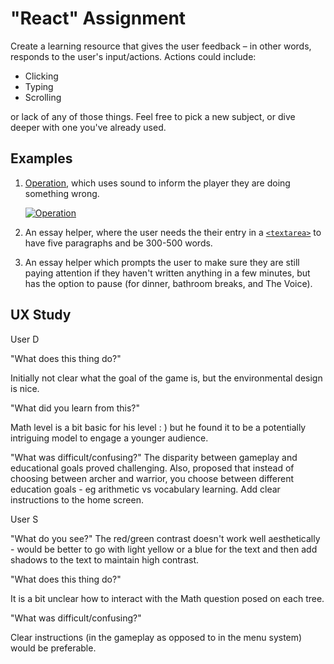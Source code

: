 # "React" Assignment

Create a learning resource that gives the user feedback – in other words, responds to the user's input/actions. Actions could include:

* Clicking
* Typing
* Scrolling

or lack of any of those things. Feel free to pick a new subject, or dive deeper with one you've already used.

## Examples

1. [Operation](http://en.wikipedia.org/wiki/Operation_(game)), which uses sound to inform the player they are doing something wrong.

    [![Operation](http://img.youtube.com/vi/_6MAkLJ79LE/0.jpg)](http://www.youtube.com/watch?v=_6MAkLJ79LE)

1. An essay helper, where the user needs the their entry in a [`<textarea>`](https://developer.mozilla.org/en-US/docs/Web/HTML/Element/textarea) to have five paragraphs and be 300-500 words.
1. An essay helper which prompts the user to make sure they are still paying attention if they haven't written anything in a few minutes, but has the option to pause (for dinner, bathroom breaks, and The Voice).


## UX Study

User D

"What does this thing do?"

Initially not clear what the goal of the game is, but the environmental design is nice.

"What did you learn from this?"

Math level is a bit basic for his level : ) but he found it to be a potentially intriguing model to engage a younger audience.

"What was difficult/confusing?"
The disparity between gameplay and educational goals proved challenging. Also, proposed that instead of choosing between archer and warrior, you choose between different education goals - eg arithmetic vs vocabulary learning. Add clear instructions to the home screen.

User S

"What do you see?"
The red/green contrast doesn't work well aesthetically - would be better to go with light yellow or a blue for the text and then add shadows to the text to maintain high contrast.

"What does this thing do?"

It is a bit unclear how to interact with the Math question posed on each tree.

"What was difficult/confusing?"

Clear instructions (in the gameplay as opposed to in the menu system) would be preferable.


